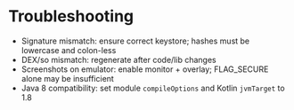 # Troubleshooting

- Signature mismatch: ensure correct keystore; hashes must be lowercase and colon-less
- DEX/so mismatch: regenerate after code/lib changes
- Screenshots on emulator: enable monitor + overlay; FLAG_SECURE alone may be insufficient
- Java 8 compatibility: set module `compileOptions` and Kotlin `jvmTarget` to 1.8
